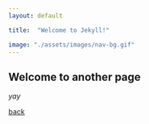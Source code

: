 ```yaml
---
layout: default

title:  "Welcome to Jekyll!"

image: "./assets/images/nav-bg.gif"
---
```


## Welcome to another page

_yay_

[back](./)
